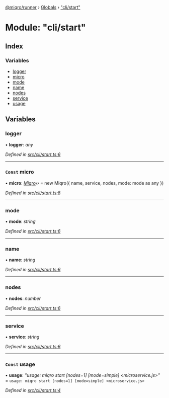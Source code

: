 [@miqro/runner](../README.md) › [Globals](../globals.md) › ["cli/start"](_cli_start_.md)

# Module: "cli/start"

## Index

### Variables

* [logger](_cli_start_.md#logger)
* [micro](_cli_start_.md#const-micro)
* [mode](_cli_start_.md#mode)
* [name](_cli_start_.md#name)
* [nodes](_cli_start_.md#nodes)
* [service](_cli_start_.md#service)
* [usage](_cli_start_.md#const-usage)

## Variables

###  logger

• **logger**: *any*

*Defined in [src/cli/start.ts:6](https://github.com/claukers/miqro-runner/blob/b9accee/src/cli/start.ts#L6)*

___

### `Const` micro

• **micro**: *[Miqro](../classes/_miqro_.miqro.md)‹›* = new Miqro({
  name,
  service,
  nodes,
  mode: mode as any
})

*Defined in [src/cli/start.ts:8](https://github.com/claukers/miqro-runner/blob/b9accee/src/cli/start.ts#L8)*

___

###  mode

• **mode**: *string*

*Defined in [src/cli/start.ts:6](https://github.com/claukers/miqro-runner/blob/b9accee/src/cli/start.ts#L6)*

___

###  name

• **name**: *string*

*Defined in [src/cli/start.ts:6](https://github.com/claukers/miqro-runner/blob/b9accee/src/cli/start.ts#L6)*

___

###  nodes

• **nodes**: *number*

*Defined in [src/cli/start.ts:6](https://github.com/claukers/miqro-runner/blob/b9accee/src/cli/start.ts#L6)*

___

###  service

• **service**: *string*

*Defined in [src/cli/start.ts:6](https://github.com/claukers/miqro-runner/blob/b9accee/src/cli/start.ts#L6)*

___

### `Const` usage

• **usage**: *"usage: miqro start [nodes=1] [mode=simple] <microservice.js>"* = `usage: miqro start [nodes=1] [mode=simple] <microservice.js>`

*Defined in [src/cli/start.ts:4](https://github.com/claukers/miqro-runner/blob/b9accee/src/cli/start.ts#L4)*
